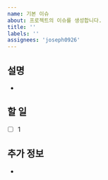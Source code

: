 ```yaml
---
name: 기본 이슈
about: 프로젝트의 이슈를 생성합니다.
title: ''
labels: ''
assignees: 'joseph0926'
---
```


## 설명

-

## 할 일

- [ ] 1

## 추가 정보

-

